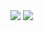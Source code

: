 
<img src="https://github-readme-ojtmneb95-boostioaaron.vercel.app/api?username=BoostioAaron&show_icons=true&theme=dark" />
<img src="https://streak-stats.demolab.com/?user=BoostioAaron&theme=dark&border_radius=5" />


